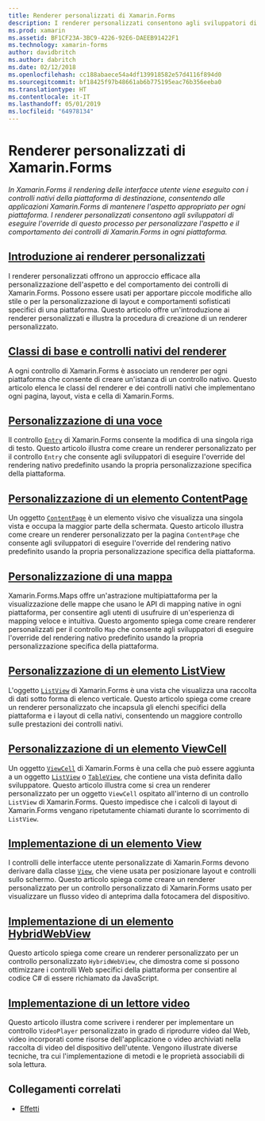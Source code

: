 ```yaml
---
title: Renderer personalizzati di Xamarin.Forms
description: I renderer personalizzati consentono agli sviluppatori di eseguire l'override del rendering dei controlli nativi in ogni piattaforma per personalizzare l'aspetto e il comportamento dei controlli di Xamarin.Forms.
ms.prod: xamarin
ms.assetid: BF1CF23A-3BC9-4226-92E6-DAEEB91422F1
ms.technology: xamarin-forms
author: davidbritch
ms.author: dabritch
ms.date: 02/12/2018
ms.openlocfilehash: cc188abaece54a4df139918582e57d4116f894d0
ms.sourcegitcommit: bf18425f97b48661ab6b775195eac76b356eeba0
ms.translationtype: HT
ms.contentlocale: it-IT
ms.lasthandoff: 05/01/2019
ms.locfileid: "64978134"
---
```

# <a name="xamarinforms-custom-renderers"></a>Renderer personalizzati di Xamarin.Forms

_In Xamarin.Forms il rendering delle interfacce utente viene eseguito con i controlli nativi della piattaforma di destinazione, consentendo alle applicazioni Xamarin.Forms di mantenere l'aspetto appropriato per ogni piattaforma. I renderer personalizzati consentono agli sviluppatori di eseguire l'override di questo processo per personalizzare l'aspetto e il comportamento dei controlli di Xamarin.Forms in ogni piattaforma._

## <a name="introduction-to-custom-renderersintroductionmd"></a>[Introduzione ai renderer personalizzati](introduction.md)

I renderer personalizzati offrono un approccio efficace alla personalizzazione dell'aspetto e del comportamento dei controlli di Xamarin.Forms. Possono essere usati per apportare piccole modifiche allo stile o per la personalizzazione di layout e comportamenti sofisticati specifici di una piattaforma. Questo articolo offre un'introduzione ai renderer personalizzati e illustra la procedura di creazione di un renderer personalizzato.

## <a name="renderer-base-classes-and-native-controlsrenderersmd"></a>[Classi di base e controlli nativi del renderer](renderers.md)

A ogni controllo di Xamarin.Forms è associato un renderer per ogni piattaforma che consente di creare un'istanza di un controllo nativo. Questo articolo elenca le classi del renderer e dei controlli nativi che implementano ogni pagina, layout, vista e cella di Xamarin.Forms.

## <a name="customizing-an-entryentrymd"></a>[Personalizzazione di una voce](entry.md)

Il controllo [`Entry`](xref:Xamarin.Forms.Entry) di Xamarin.Forms consente la modifica di una singola riga di testo. Questo articolo illustra come creare un renderer personalizzato per il controllo `Entry` che consente agli sviluppatori di eseguire l'override del rendering nativo predefinito usando la propria personalizzazione specifica della piattaforma.

## <a name="customizing-a-contentpagecontentpagemd"></a>[Personalizzazione di un elemento ContentPage](contentpage.md)

Un oggetto [`ContentPage`](xref:Xamarin.Forms.ContentPage) è un elemento visivo che visualizza una singola vista e occupa la maggior parte della schermata. Questo articolo illustra come creare un renderer personalizzato per la pagina `ContentPage` che consente agli sviluppatori di eseguire l'override del rendering nativo predefinito usando la propria personalizzazione specifica della piattaforma.

## <a name="customizing-a-mapmapindexmd"></a>[Personalizzazione di una mappa](map/index.md)

Xamarin.Forms.Maps offre un'astrazione multipiattaforma per la visualizzazione delle mappe che usano le API di mapping native in ogni piattaforma, per consentire agli utenti di usufruire di un'esperienza di mapping veloce e intuitiva. Questo argomento spiega come creare renderer personalizzati per il controllo `Map` che consente agli sviluppatori di eseguire l'override del rendering nativo predefinito usando la propria personalizzazione specifica della piattaforma.

## <a name="customizing-a-listviewlistviewmd"></a>[Personalizzazione di un elemento ListView](listview.md)

L'oggetto [`ListView`](xref:Xamarin.Forms.ListView) di Xamarin.Forms è una vista che visualizza una raccolta di dati sotto forma di elenco verticale. Questo articolo spiega come creare un renderer personalizzato che incapsula gli elenchi specifici della piattaforma e i layout di cella nativi, consentendo un maggiore controllo sulle prestazioni dei controlli nativi.

## <a name="customizing-a-viewcellviewcellmd"></a>[Personalizzazione di un elemento ViewCell](viewcell.md)

Un oggetto [`ViewCell`](xref:Xamarin.Forms.ViewCell) di Xamarin.Forms è una cella che può essere aggiunta a un oggetto [`ListView`](xref:Xamarin.Forms.ListView) o [`TableView`](xref:Xamarin.Forms.TableView), che contiene una vista definita dallo sviluppatore. Questo articolo illustra come si crea un renderer personalizzato per un oggetto `ViewCell` ospitato all'interno di un controllo `ListView` di Xamarin.Forms. Questo impedisce che i calcoli di layout di Xamarin.Forms vengano ripetutamente chiamati durante lo scorrimento di `ListView`.

## <a name="implementing-a-viewviewmd"></a>[Implementazione di un elemento View](view.md)

I controlli delle interfacce utente personalizzate di Xamarin.Forms devono derivare dalla classe [`View`](xref:Xamarin.Forms.View), che viene usata per posizionare layout e controlli sullo schermo. Questo articolo spiega come creare un renderer personalizzato per un controllo personalizzato di Xamarin.Forms usato per visualizzare un flusso video di anteprima dalla fotocamera del dispositivo.

## <a name="implementing-a-hybridwebviewhybridwebviewmd"></a>[Implementazione di un elemento HybridWebView](hybridwebview.md)

Questo articolo spiega come creare un renderer personalizzato per un controllo personalizzato `HybridWebView`, che dimostra come si possono ottimizzare i controlli Web specifici della piattaforma per consentire al codice C# di essere richiamato da JavaScript.

## <a name="implementing-a-video-playervideo-playerindexmd"></a>[Implementazione di un lettore video](video-player/index.md)

Questo articolo illustra come scrivere i renderer per implementare un controllo `VideoPlayer` personalizzato in grado di riprodurre video dal Web, video incorporati come risorse dell'applicazione o video archiviati nella raccolta di video del dispositivo dell'utente. Vengono illustrate diverse tecniche, tra cui l'implementazione di metodi e le proprietà associabili di sola lettura.

## <a name="related-links"></a>Collegamenti correlati

- [Effetti](~/xamarin-forms/app-fundamentals/effects/index.md)
